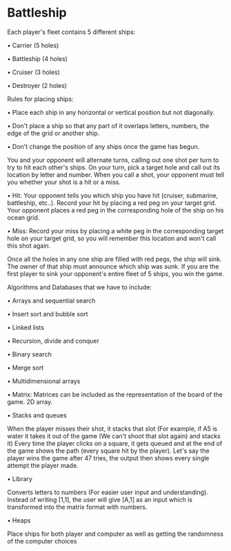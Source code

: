 # Battleship
Each player's fleet contains 5 different ships:

  •	Carrier (5 holes)
  
  •	Battleship (4 holes)
  
  •	Cruiser (3 holes)
  
  •	Destroyer (2 holes)
  
Rules for placing ships:

  •	Place each ship in any horizontal or vertical position but not diagonally.
  
  •	Don't place a ship so that any part of it overlaps letters, numbers, the edge of the grid or another ship.
  
  •	Don't change the position of any ships once the game has begun.
  
You and your opponent will alternate turns, calling out one shot per turn to try to hit each other's ships. On your turn, pick a target hole and call out its location by letter and number. When you call a shot, your opponent must tell you whether your shot is a hit or a miss.

  •	Hit: Your opponent tells you which ship you have hit (cruiser, submarine, battleship, etc..). Record your hit by placing a red peg on your target grid. Your opponent places a red peg in the corresponding hole of the ship on his ocean grid.
  
  •	Miss: Record your miss by placing a white peg in the corresponding target hole on your target grid, so you will remember this location and won't call this shot again.
  
Once all the holes in any one ship are filled with red pegs, the ship will sink. The owner of that ship must announce which ship was sunk. If you are the first player to sink your opponent's entire fleet of 5 ships, you win the game.

Algorithms and Databases that we have to include:

  •	Arrays and sequential search
  
  •	Insert sort and bubble sort
  
  •	Linked lists
  
  •	Recursion, divide and conquer
  
  •	Binary search
  
  •	Merge sort
  
  •	Multidimensional arrays
  
  •	Matrix: Matrices can be included as the representation of the board of the game. 2D array. 
  
  •	Stacks and queues
  
  When the player misses their shot, it stacks that slot (For example, if A5 is water it takes it out of the game (We can't shoot that slot again) and stacks it)
  Every time the player clicks on a square, it gets queued and at the end of the game shows the path (every square hit by the player). Let's say the player wins the game after 47 tries, the output then shows every single attempt the player made.
  
  •	Library
  
  Converts letters to numbers (For easier user input and understanding). Instead of writing [1,1], the user will give [A,1] as an input which is transformed into the matrix format with numbers.
  
  •	Heaps
  
  Place ships for both player and computer as well as getting the randomness of the computer choices
 

